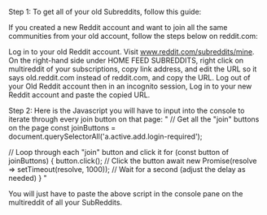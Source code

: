 Step 1:
To get all of your old Subreddits, follow this guide:


If you created a new Reddit account and want to join all the same communities from your old account, follow the steps below on reddit.com: 

Log in to your old Reddit account. 
Visit www.reddit.com/subreddits/mine.
On the right-hand side under HOME FEED SUBREDDITS, right click on multireddit of your subscriptions, copy link address, and edit the URL so it says old.reddit.com instead of reddit.com, and copy the URL.
Log out of your Old Reddit account then in an incognito session, Log in to your new Reddit account and paste the copied URL. 




Step 2:
Here is the Javascript you will have to input into the console to iterate through every join button on that page:
"
// Get all the "join" buttons on the page
const joinButtons = document.querySelectorAll('a.active.add.login-required');

// Loop through each "join" button and click it
for (const button of joinButtons) {
  button.click(); // Click the button
  await new Promise(resolve => setTimeout(resolve, 1000)); // Wait for a second (adjust the delay as needed)
}
"

You will just have to paste the above script in the console pane on the multireddit of all your SubReddits.

